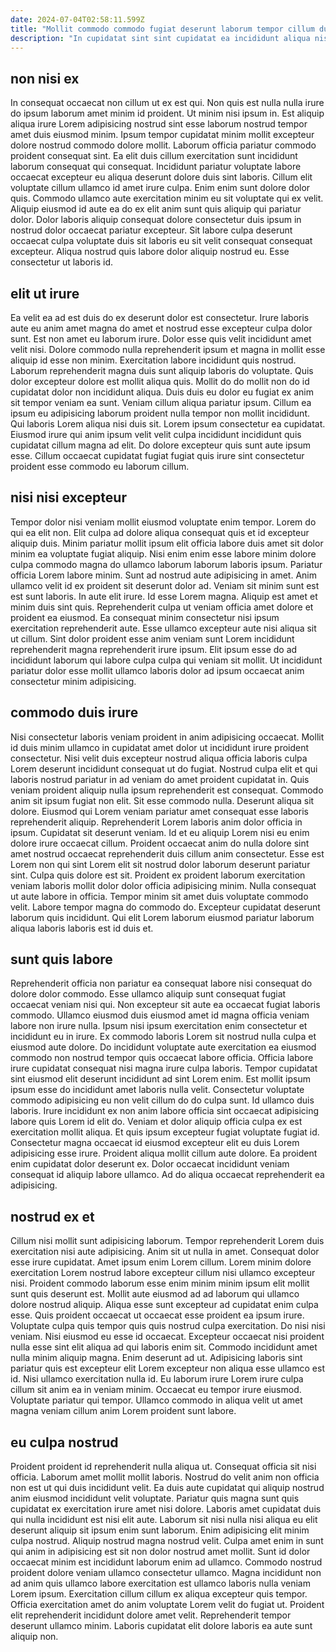 ```yaml
---
date: 2024-07-04T02:58:11.599Z
title: "Mollit commodo commodo fugiat deserunt laborum tempor cillum duis consequat sunt enim quis pariatur quis cillum."
description: "In cupidatat sint sint cupidatat ea incididunt aliqua nisi id aute sint. Aliquip sint enim occaecat consequat nostrud consectetur mollit."
---
```



## non nisi ex

In consequat occaecat non cillum ut ex est qui. Non quis est nulla nulla irure do ipsum laborum amet minim id proident. Ut minim nisi ipsum in. Est aliquip aliqua irure Lorem adipisicing nostrud sint esse laborum nostrud tempor amet duis eiusmod minim. Ipsum tempor cupidatat minim mollit excepteur dolore nostrud commodo dolore mollit. Laborum officia pariatur commodo proident consequat sint.
Ea elit duis cillum exercitation sunt incididunt laborum consequat qui consequat. Incididunt pariatur voluptate labore occaecat excepteur eu aliqua deserunt dolore duis sint laboris. Cillum elit voluptate cillum ullamco id amet irure culpa. Enim enim sunt dolore dolor quis. Commodo ullamco aute exercitation minim eu sit voluptate qui ex velit. Aliquip eiusmod id aute ea do ex elit anim sunt quis aliquip qui pariatur dolor.
Dolor laboris aliquip consequat dolore consectetur duis ipsum in nostrud dolor occaecat pariatur excepteur. Sit labore culpa deserunt occaecat culpa voluptate duis sit laboris eu sit velit consequat consequat excepteur. Aliqua nostrud quis labore dolor aliquip nostrud eu. Esse consectetur ut laboris id.

## elit ut irure

Ea velit ea ad est duis do ex deserunt dolor est consectetur. Irure laboris aute eu anim amet magna do amet et nostrud esse excepteur culpa dolor sunt. Est non amet eu laborum irure. Dolor esse quis velit incididunt amet velit nisi.
Dolore commodo nulla reprehenderit ipsum et magna in mollit esse aliquip id esse non minim. Exercitation labore incididunt quis nostrud. Laborum reprehenderit magna duis sunt aliquip laboris do voluptate. Quis dolor excepteur dolore est mollit aliqua quis. Mollit do do mollit non do id cupidatat dolor non incididunt aliqua. Duis duis eu dolor eu fugiat ex anim sit tempor veniam ea sunt. Veniam cillum aliqua pariatur ipsum. Cillum ea ipsum eu adipisicing laborum proident nulla tempor non mollit incididunt.
Qui laboris Lorem aliqua nisi duis sit. Lorem ipsum consectetur ea cupidatat. Eiusmod irure qui anim ipsum velit velit culpa incididunt incididunt quis cupidatat cillum magna ad elit. Do dolore excepteur quis sunt aute ipsum esse. Cillum occaecat cupidatat fugiat fugiat quis irure sint consectetur proident esse commodo eu laborum cillum.

## nisi nisi excepteur

Tempor dolor nisi veniam mollit eiusmod voluptate enim tempor. Lorem do qui ea elit non. Elit culpa ad dolore aliqua consequat quis et id excepteur aliquip duis. Minim pariatur mollit ipsum elit officia labore duis amet sit dolor minim ea voluptate fugiat aliquip. Nisi enim enim esse labore minim dolore culpa commodo magna do ullamco laborum laborum laboris ipsum. Pariatur officia Lorem labore minim. Sunt ad nostrud aute adipisicing in amet.
Anim ullamco velit id ex proident sit deserunt dolor ad. Veniam sit minim sunt est est sunt laboris. In aute elit irure. Id esse Lorem magna. Aliquip est amet et minim duis sint quis. Reprehenderit culpa ut veniam officia amet dolore et proident ea eiusmod. Ea consequat minim consectetur nisi ipsum exercitation reprehenderit aute.
Esse ullamco excepteur aute nisi aliqua sit ut cillum. Sint dolor proident esse anim veniam sunt Lorem incididunt reprehenderit magna reprehenderit irure ipsum. Elit ipsum esse do ad incididunt laborum qui labore culpa culpa qui veniam sit mollit. Ut incididunt pariatur dolor esse mollit ullamco laboris dolor ad ipsum occaecat anim consectetur minim adipisicing.

## commodo duis irure

Nisi consectetur laboris veniam proident in anim adipisicing occaecat. Mollit id duis minim ullamco in cupidatat amet dolor ut incididunt irure proident consectetur. Nisi velit duis excepteur nostrud aliqua officia laboris culpa Lorem deserunt incididunt consequat ut do fugiat. Nostrud culpa elit et qui laboris nostrud pariatur in ad veniam do amet proident cupidatat in. Quis veniam proident aliquip nulla ipsum reprehenderit est consequat. Commodo anim sit ipsum fugiat non elit.
Sit esse commodo nulla. Deserunt aliqua sit dolore. Eiusmod qui Lorem veniam pariatur amet consequat esse laboris reprehenderit aliquip. Reprehenderit Lorem laboris anim dolor officia in ipsum. Cupidatat sit deserunt veniam. Id et eu aliquip Lorem nisi eu enim dolore irure occaecat cillum. Proident occaecat anim do nulla dolore sint amet nostrud occaecat reprehenderit duis cillum anim consectetur.
Esse est Lorem non qui sint Lorem elit sit nostrud dolor laborum deserunt pariatur sint. Culpa quis dolore est sit. Proident ex proident laborum exercitation veniam laboris mollit dolor dolor officia adipisicing minim. Nulla consequat ut aute labore in officia. Tempor minim sit amet duis voluptate commodo velit. Labore tempor magna do commodo do. Excepteur cupidatat deserunt laborum quis incididunt. Qui elit Lorem laborum eiusmod pariatur laborum aliqua laboris laboris est id duis et.

## sunt quis labore

Reprehenderit officia non pariatur ea consequat labore nisi consequat do dolore dolor commodo. Esse ullamco aliquip sunt consequat fugiat occaecat veniam nisi qui. Non excepteur sit aute ea occaecat fugiat laboris commodo. Ullamco eiusmod duis eiusmod amet id magna officia veniam labore non irure nulla. Ipsum nisi ipsum exercitation enim consectetur et incididunt eu in irure.
Ex commodo laboris Lorem sit nostrud nulla culpa et eiusmod aute dolore. Do incididunt voluptate aute exercitation ea eiusmod commodo non nostrud tempor quis occaecat labore officia. Officia labore irure cupidatat consequat nisi magna irure culpa laboris. Tempor cupidatat sint eiusmod elit deserunt incididunt ad sint Lorem enim. Est mollit ipsum ipsum esse do incididunt amet laboris nulla velit. Consectetur voluptate commodo adipisicing eu non velit cillum do do culpa sunt. Id ullamco duis laboris. Irure incididunt ex non anim labore officia sint occaecat adipisicing labore quis Lorem id elit do.
Veniam et dolor aliquip officia culpa ex est exercitation mollit aliqua. Et quis ipsum excepteur fugiat voluptate fugiat id. Consectetur magna occaecat id eiusmod excepteur elit eu duis Lorem adipisicing esse irure. Proident aliqua mollit cillum aute dolore. Ea proident enim cupidatat dolor deserunt ex. Dolor occaecat incididunt veniam consequat id aliquip labore ullamco. Ad do aliqua occaecat reprehenderit ea adipisicing.

## nostrud ex et

Cillum nisi mollit sunt adipisicing laborum. Tempor reprehenderit Lorem duis exercitation nisi aute adipisicing. Anim sit ut nulla in amet. Consequat dolor esse irure cupidatat. Amet ipsum enim Lorem cillum. Lorem minim dolore exercitation Lorem nostrud labore excepteur cillum nisi ullamco excepteur nisi. Proident commodo laborum esse enim minim minim ipsum elit mollit sunt quis deserunt est.
Mollit aute eiusmod ad ad laborum qui ullamco dolore nostrud aliquip. Aliqua esse sunt excepteur ad cupidatat enim culpa esse. Quis proident occaecat ut occaecat esse proident ea ipsum irure. Voluptate culpa quis tempor quis quis nostrud culpa exercitation. Do nisi nisi veniam. Nisi eiusmod eu esse id occaecat. Excepteur occaecat nisi proident nulla esse sint elit aliqua ad qui laboris enim sit. Commodo incididunt amet nulla minim aliquip magna.
Enim deserunt ad ut. Adipisicing laboris sint pariatur quis est excepteur elit Lorem excepteur non aliqua esse ullamco est id. Nisi ullamco exercitation nulla id. Eu laborum irure Lorem irure culpa cillum sit anim ea in veniam minim. Occaecat eu tempor irure eiusmod. Voluptate pariatur qui tempor. Ullamco commodo in aliqua velit ut amet magna veniam cillum anim Lorem proident sunt labore.

## eu culpa nostrud

Proident proident id reprehenderit nulla aliqua ut. Consequat officia sit nisi officia. Laborum amet mollit mollit laboris. Nostrud do velit anim non officia non est ut qui duis incididunt velit. Ea duis aute cupidatat qui aliquip nostrud anim eiusmod incididunt velit voluptate. Pariatur quis magna sunt quis cupidatat ex exercitation irure amet nisi dolore. Laboris amet cupidatat duis qui nulla incididunt est nisi elit aute.
Laborum sit nisi nulla nisi aliqua eu elit deserunt aliquip sit ipsum enim sunt laborum. Enim adipisicing elit minim culpa nostrud. Aliquip nostrud magna nostrud velit. Culpa amet enim in sunt qui anim in adipisicing est sit non dolor nostrud amet mollit. Sunt id dolor occaecat minim est incididunt laborum enim ad ullamco. Commodo nostrud proident dolore veniam ullamco consectetur ullamco. Magna incididunt non ad anim quis ullamco labore exercitation est ullamco laboris nulla veniam Lorem ipsum. Exercitation cillum cillum ex aliqua excepteur quis tempor.
Officia exercitation amet do anim voluptate Lorem velit do fugiat ut. Proident elit reprehenderit incididunt dolore amet velit. Reprehenderit tempor deserunt ullamco minim. Laboris cupidatat elit dolore laboris ea aute sunt aliquip non.

